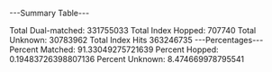 ---Summary Table---

Total Dual-matched: 331755033
Total Index Hopped: 707740
Total Unknown: 30783962
Total Index Hits 363246735
---Percentages---
Percent Matched: 91.33049275721639
Percent Hopped: 0.19483726398807136
Percent Unknown: 8.474669978795541
